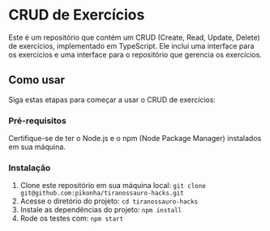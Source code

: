 # CRUD de Exercícios

Este é um repositório que contém um CRUD (Create, Read, Update, Delete) de exercícios, implementado em TypeScript. Ele inclui uma interface para os exercícios e uma interface para o repositório que gerencia os exercícios.

## Como usar

Siga estas etapas para começar a usar o CRUD de exercícios:

### Pré-requisitos

Certifique-se de ter o Node.js e o npm (Node Package Manager) instalados em sua máquina.

### Instalação

1. Clone este repositório em sua máquina local: `git clone git@github.com:pikonha/tiranossauro-hacks.git`
2. Acesse o diretório do projeto: `cd tiranossauro-hacks`
3. Instale as dependências do projeto: `npm install`
4. Rode os testes com: `npm start`
